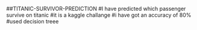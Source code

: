 ##TITANIC-SURVIVOR-PREDICTION
#I have predicted which passenger survive on titanic
#it is a kaggle challange 
#i have got an accuracy of 80%
#used decision treee
